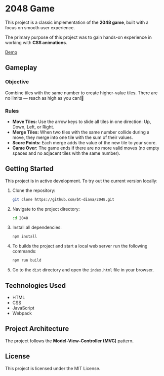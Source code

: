 # 2048 Game

This project is a classic implementation of the **2048 game**, built with a focus on smooth user experience.

The primary purpose of this project was to gain hands-on experience in working with **CSS animations**.

[Demo](https://bt-diana.github.io/2048/)

## Gameplay

### Objective
Combine tiles with the same number to create higher-value tiles. There are no limits — reach as high as you can!🚀

### Rules
- **Move Tiles:** Use the arrow keys to slide all tiles in one direction: Up, Down, Left, or Right.
- **Merge Tiles:** When two tiles with the same number collide during a move, they merge into one tile with the sum of their values.
- **Score Points:** Each merge adds the value of the new tile to your score.
- **Game Over:** The game ends if there are no more valid moves (no empty spaces and no adjacent tiles with the same number).

## Getting Started

This project is in active development. To try out the current version locally:

1. Clone the repository:
   ```bash
   git clone https://github.com/bt-diana/2048.git
   ```
2. Navigate to the project directory:
   ```bash
   cd 2048
   ```
3. Install all dependencies:
   ```bash
   npm install
   ```
4. To builds the project and start a local web server run the following commands:
   ```bash
   npm run build
   ```
5. Go to the `dist` directory and open the `index.html` file in your browser.

## Technologies Used

- HTML
- CSS
- JavaScript
- Webpack

## Project Architecture

The project follows the **Model-View-Controller (MVC)** pattern.

## License

This project is licensed under the MIT License.
